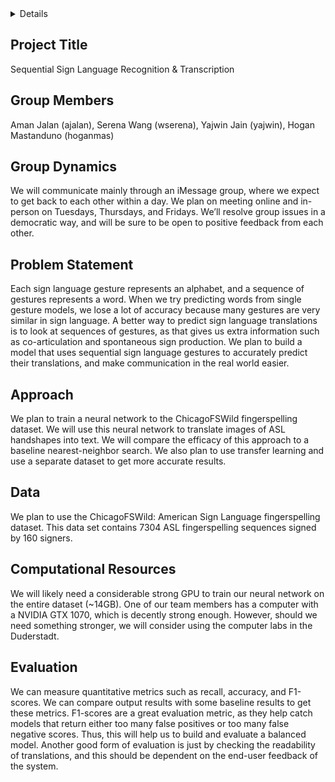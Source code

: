 <div id="top"></div>

<details>
  <ol>
    <li>
      <a href="#Project Title">Project Title:</a>
    </li>
    <li><a href="#Group Members">Group Members</a></li>
    <li><a href="#Group Dynamic">Group Dynamic</a></li>
    <li><a href="#Problem Statement">Problem Statement</a></li>
    <li><a href="#Approach">Approach</a></li>
    <li><a href="#Data">Data</a></li>
    <li><a href="#Computational Resources">Computational Resources</a></li>
    <li><a href="#Evaluation">Evaluation</a></li>
  </ol>
</details>



<!-- Project Title:-->
## Project Title
Sequential Sign Language Recognition & Transcription

## Group Members
Aman Jalan (ajalan), Serena Wang (wserena), Yajwin Jain (yajwin),
Hogan Mastanduno (hoganmas)

## Group Dynamics
We will communicate mainly through an iMessage group, where we expect to get back to each other within a day. We plan on meeting online and in-person on Tuesdays, Thursdays, and Fridays. We’ll resolve group issues in a democratic way, and will be sure to be open to positive feedback from each other.

## Problem Statement
Each sign language gesture represents an alphabet, and a sequence of gestures represents a word. When we try predicting words from single gesture models, we lose a lot of accuracy because many gestures are very similar in sign language. A better way to predict sign language translations is to look at sequences of gestures, as that gives us extra information such as co-articulation and spontaneous sign production. We plan to build a model that uses sequential sign language gestures to accurately predict their translations, and make communication in the real world easier.

## Approach
We plan to train a neural network to the ChicagoFSWild fingerspelling dataset. We will use this neural network to translate images of ASL handshapes into text. We will compare the efficacy of this approach to a baseline nearest-neighbor search. We also plan to use transfer learning and use a separate dataset to get more accurate results.

## Data
We plan to use the ChicagoFSWild: American Sign Language fingerspelling dataset. This data set contains 7304 ASL fingerspelling sequences signed by 160 signers.

## Computational Resources
We will likely need a considerable strong GPU to train our neural network on the entire dataset (~14GB). One of our team members has a computer with a NVIDIA GTX 1070, which is decently strong enough. However, should we need something stronger, we will consider using the computer labs in the Duderstadt.

## Evaluation
We can measure quantitative metrics such as recall, accuracy, and F1-scores. We can compare output results with some baseline results to get these metrics. F1-scores are a great evaluation metric, as they help catch models that return either too many false positives or too many false negative scores. Thus, this will help us to build and evaluate a balanced model. Another good form of evaluation is just by checking the readability of translations, and this should be dependent on the end-user feedback of the system.
